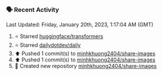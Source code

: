 ### 🗣 Recent Activity

<!--RECENT_ACTIVITY:last_update-->
Last Updated: Friday, January 20th, 2023, 1:17:04 AM (GMT)
<!--RECENT_ACTIVITY:last_update_end-->
<!--RECENT_ACTIVITY:start-->
1. ⭐ Starred [huggingface/transformers](https://github.com/huggingface/transformers)
2. ⭐ Starred [dailydotdev/daily](https://github.com/dailydotdev/daily)
3. ⬆️ Pushed 1 commit(s) to [minhkhuong2404/share-images](https://github.com/minhkhuong2404/share-images)
4. ⬆️ Pushed 1 commit(s) to [minhkhuong2404/share-images](https://github.com/minhkhuong2404/share-images)
5. 📔 Created new repository [minhkhuong2404/share-images](https://github.com/minhkhuong2404/share-images)
<!--RECENT_ACTIVITY:end-->

